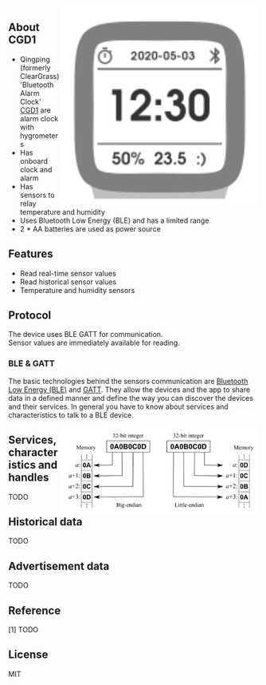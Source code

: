 
<img src="hygrotemp_cgd1.svg" width="400px" alt="Bluetooth Alarm Clock" align="right" />

## About CGD1

* Qingping (formerly ClearGrass) 'Bluetooth Alarm Clock' [CGD1](https://www.qingping.co/bluetooth-alarm-clock/overview) are alarm clock with hygrometers
* Has onboard clock and alarm
* Has sensors to relay temperature and humidity
* Uses Bluetooth Low Energy (BLE) and has a limited range
* 2 * AA batteries are used as power source

## Features

* Read real-time sensor values
* Read historical sensor values
* Temperature and humidity sensors

## Protocol

The device uses BLE GATT for communication.  
Sensor values are immediately available for reading.  

### BLE & GATT

The basic technologies behind the sensors communication are [Bluetooth Low Energy (BLE)](https://en.wikipedia.org/wiki/Bluetooth_Low_Energy) and [GATT](https://www.bluetooth.com/specifications/gatt).
They allow the devices and the app to share data in a defined manner and define the way you can discover the devices and their services.
In general you have to know about services and characteristics to talk to a BLE device.

<img src="endianness.png" width="400px" alt="Endianness" align="right" />

## Services, characteristics and handles

TODO

## Historical data

TODO

## Advertisement data

TODO

## Reference

[1] TODO

## License

MIT
